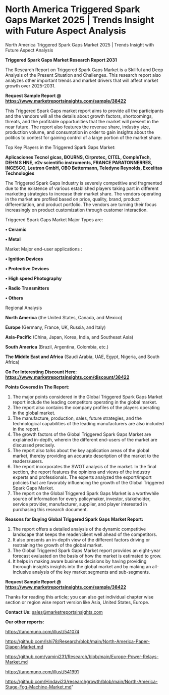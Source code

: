 # North America Triggered Spark Gaps Market 2025 | Trends Insight with Future Aspect Analysis
North America Triggered Spark Gaps Market 2025 | Trends Insight with Future Aspect Analysis

<strong>Triggered Spark Gaps Market Research Report 2031</strong>

The Research Report on Triggered Spark Gaps Market is a Skillful and Deep Analysis of the Present Situation and Challenges. This research report also analyzes other important trends and market drivers that will affect market growth over 2025-2031.

<strong>Request Sample Report @ <a href=https://www.marketreportsinsights.com/sample/38422>https://www.marketreportsinsights.com/sample/38422</a></strong>

This Triggered Spark Gaps market report aims to provide all the participants and the vendors will all the details about growth factors, shortcomings, threats, and the profitable opportunities that the market will present in the near future. The report also features the revenue share, industry size, production volume, and consumption in order to gain insights about the politics to contest for gaining control of a large portion of the market share.

Top Key Players in the Triggered Spark Gaps Market:

<strong>Aplicaciones Tecnol gicas, BOURNS, Cirprotec, CITEL, CompleTech, DEHN S HNE, e2v scientific instruments, FRANCE PARATONNERRES, INGESCO, Leutron GmbH, OBO Bettermann, Teledyne Reynolds, Excelitas Technologies</strong>

The Triggered Spark Gaps Industry is severely competitive and fragmented due to the existence of various established players taking part in different marketing strategies to increase their market share. The vendors operating in the market are profiled based on price, quality, brand, product differentiation, and product portfolio. The vendors are turning their focus increasingly on product customization through customer interaction.

Triggered Spark Gaps Market Major Types are:

<strong>•  Ceramic

•  Metal</strong>

Market Major end-user applications :

<strong>•  Ignition Devices

•  Protective Devices

•  High speed Photography

•  Radio Transmitters

•  Others</strong>

Regional Analysis

</u><strong><b>North America</b></strong> (the United States, Canada, and Mexico)

<strong><b>Europe </b></strong>(Germany, France, UK, Russia, and Italy)

<strong><b>Asia-Pacific</b></strong> (China, Japan, Korea, India, and Southeast Asia)

<strong><b>South America</b></strong> (Brazil, Argentina, Colombia, etc.)

<strong><b>The Middle East and Africa</b></strong> (Saudi Arabia, UAE, Egypt, Nigeria, and South Africa)

<strong>Go For Interesting Discount Here: <a href=https://www.marketreportsinsights.com/discount/38422>https://www.marketreportsinsights.com/discount/38422</a></strong>

<strong>Points Covered in The Report:</strong>
<ol>
  <li>The major points considered in the Global Triggered Spark Gaps Market report include the leading competitors operating in the global market.</li>
  <li>The report also contains the company profiles of the players operating in the global market.</li>
  <li>The manufacture, production, sales, future strategies, and the technological capabilities of the leading manufacturers are also included in the report.</li>
  <li>The growth factors of the Global Triggered Spark Gaps Market are explained in-depth, wherein the different end-users of the market are discussed precisely.</li>
  <li>The report also talks about the key application areas of the global market, thereby providing an accurate description of the market to the readers/users.</li>
  <li>The report incorporates the SWOT analysis of the market. In the final section, the report features the opinions and views of the industry experts and professionals. The experts analyzed the export/import policies that are favorably influencing the growth of the Global Triggered Spark Gaps Market.</li>
  <li>The report on the Global Triggered Spark Gaps Market is a worthwhile source of information for every policymaker, investor, stakeholder, service provider, manufacturer, supplier, and player interested in purchasing this research document.</li>
</ol>
<strong>Reasons for Buying Global Triggered Spark Gaps Market Report:</strong>

<ol>
  <li>The report offers a detailed analysis of the dynamic competitive landscape that keeps the reader/client well ahead of the competitors.</li>
  <li>It also presents an in-depth view of the different factors driving or restraining the growth of the global market.</li>
  <li>The Global Triggered Spark Gaps Market report provides an eight-year forecast evaluated on the basis of how the market is estimated to grow.</li>
  <li>It helps in making aware business decisions by having providing thorough insights insights into the global market and by making an all-inclusive analysis of the key market segments and sub-segments.</li>
</ol>
<strong>Request Sample Report @ <a href=https://www.marketreportsinsights.com/sample/38422>https://www.marketreportsinsights.com/sample/38422</a></strong>


Thanks for reading this article; you can also get individual chapter wise section or region wise report version like Asia, United States, Europe.

<strong>Contact Us:</strong>
sales@marketreportsinsights.com

<strong>Our other reports:</strong>

<a href=https://tanomuno.com/illust/541074>https://tanomuno.com/illust/541074</a>

<a href=https://github.com/Ishi78/Research/blob/main/North-America-Paper-Diaper-Market.md>https://github.com/Ishi78/Research/blob/main/North-America-Paper-Diaper-Market.md</a>

<a href=https://github.com/yamini231/Research/blob/main/Europe-Power-Relays-Market.md>https://github.com/yamini231/Research/blob/main/Europe-Power-Relays-Market.md</a>

<a href=https://tanomuno.com/illust/541991>https://tanomuno.com/illust/541991</a>

<a href=https://github.com/Hindavi23/researchgrowth/blob/main/North-America-Stage-Fog-Machine-Market.md>https://github.com/Hindavi23/researchgrowth/blob/main/North-America-Stage-Fog-Machine-Market.md</a>"

